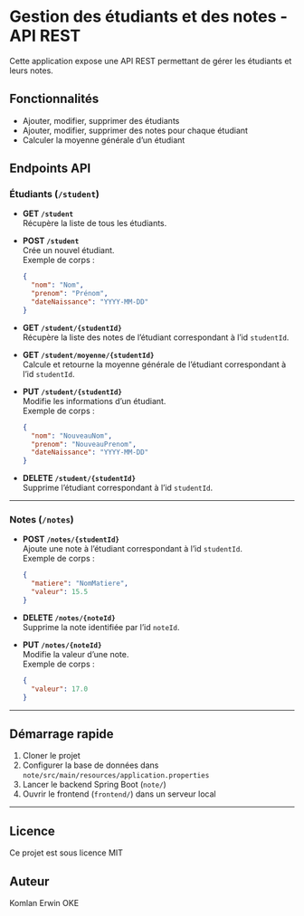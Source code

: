 # Gestion des étudiants et des notes - API REST

Cette application expose une API REST permettant de gérer les étudiants et leurs notes.

## Fonctionnalités

- Ajouter, modifier, supprimer des étudiants
- Ajouter, modifier, supprimer des notes pour chaque étudiant
- Calculer la moyenne générale d’un étudiant

## Endpoints API

### Étudiants (`/student`)

- **GET `/student`**  
  Récupère la liste de tous les étudiants.

- **POST `/student`**  
  Crée un nouvel étudiant.  
  Exemple de corps :
  ```json
  {
    "nom": "Nom",
    "prenom": "Prénom",
    "dateNaissance": "YYYY-MM-DD"
  }
  ```

- **GET `/student/{studentId}`**  
  Récupère la liste des notes de l’étudiant correspondant à l’id `studentId`.

- **GET `/student/moyenne/{studentId}`**  
  Calcule et retourne la moyenne générale de l’étudiant correspondant à l’id `studentId`.

- **PUT `/student/{studentId}`**  
  Modifie les informations d’un étudiant.  
  Exemple de corps :
  ```json
  {
    "nom": "NouveauNom",
    "prenom": "NouveauPrenom",
    "dateNaissance": "YYYY-MM-DD"
  }
  ```

- **DELETE `/student/{studentId}`**  
  Supprime l’étudiant correspondant à l’id `studentId`.

---

### Notes (`/notes`)

- **POST `/notes/{studentId}`**  
  Ajoute une note à l’étudiant correspondant à l’id `studentId`.  
  Exemple de corps :
  ```json
  {
    "matiere": "NomMatiere",
    "valeur": 15.5
  }
  ```

- **DELETE `/notes/{noteId}`**  
  Supprime la note identifiée par l’id `noteId`.

- **PUT `/notes/{noteId}`**  
  Modifie la valeur d’une note.  
  Exemple de corps :
  ```json
  {
    "valeur": 17.0
  }
  ```

---

## Démarrage rapide

1. Cloner le projet
2. Configurer la base de données dans `note/src/main/resources/application.properties`
3. Lancer le backend Spring Boot (`note/`)
4. Ouvrir le frontend (`frontend/`) dans un serveur local

---

## Licence

Ce projet est sous licence MIT

## Auteur

Komlan Erwin OKE